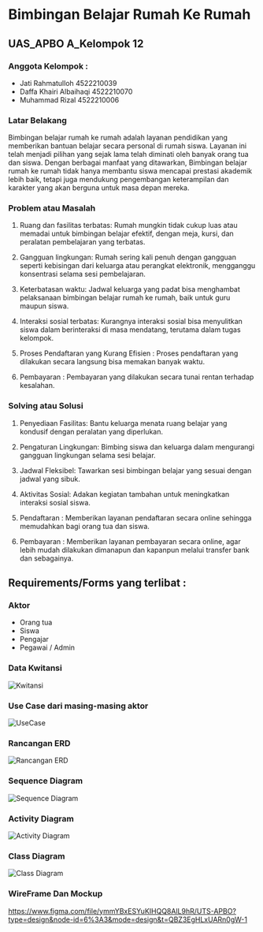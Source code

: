 # Bimbingan Belajar Rumah Ke Rumah
## UAS_APBO A_Kelompok 12
### Anggota Kelompok :
* Jati Rahmatulloh 4522210039
* Daffa Khairi Albaihaqi 4522210070
* Muhammad Rizal 4522210006


### Latar Belakang
Bimbingan belajar rumah ke rumah adalah layanan pendidikan yang memberikan bantuan belajar secara personal di rumah siswa. Layanan ini telah menjadi pilihan yang sejak lama telah diminati oleh banyak orang tua dan siswa. Dengan berbagai manfaat yang ditawarkan, Bimbingan belajar rumah ke rumah tidak hanya membantu siswa mencapai prestasi akademik lebih baik, tetapi juga mendukung pengembangan keterampilan dan karakter yang akan berguna untuk masa depan mereka.


### Problem atau Masalah 
1. Ruang dan fasilitas terbatas: Rumah mungkin tidak cukup luas atau memadai untuk bimbingan belajar efektif, dengan meja, kursi, dan peralatan pembelajaran yang terbatas.

2. Gangguan lingkungan: Rumah sering kali penuh dengan gangguan seperti kebisingan dari keluarga atau perangkat elektronik, mengganggu konsentrasi selama sesi pembelajaran.

3. Keterbatasan waktu: Jadwal keluarga yang padat bisa menghambat pelaksanaan bimbingan belajar rumah ke rumah, baik untuk guru maupun siswa.

4. Interaksi sosial terbatas: Kurangnya interaksi sosial bisa menyulitkan siswa dalam berinteraksi di masa mendatang, terutama dalam tugas kelompok.

5. Proses Pendaftaran yang Kurang Efisien : Proses pendaftaran yang dilakukan secara langsung bisa memakan banyak waktu.

6. Pembayaran : Pembayaran yang dilakukan secara tunai rentan terhadap kesalahan.


### Solving atau Solusi 
1. Penyediaan Fasilitas: Bantu keluarga menata ruang belajar yang kondusif dengan peralatan yang diperlukan.

2. Pengaturan Lingkungan: Bimbing siswa dan keluarga dalam mengurangi gangguan lingkungan selama sesi belajar.

3. Jadwal Fleksibel: Tawarkan sesi bimbingan belajar yang sesuai dengan jadwal yang sibuk.

4. Aktivitas Sosial: Adakan kegiatan tambahan untuk meningkatkan interaksi sosial siswa.

5. Pendaftaran  : Memberikan layanan pendaftaran secara online sehingga memudahkan bagi orang tua dan siswa.

6. Pembayaran : Memberikan layanan pembayaran secara online, agar lebih mudah dilakukan dimanapun dan kapanpun melalui transfer bank dan sebagainya.

## Requirements/Forms yang terlibat :


### Aktor
- Orang tua
- Siswa
- Pengajar
- Pegawai / Admin



### Data Kwitansi

![Kwitansi](https://github.com/Jampaaang/Bimbingan-Belajar-Rumah-Ke-Rumah/assets/167963529/198e0d1a-3b14-48a0-a660-5b9b8fe64aea)


### Use Case dari masing-masing aktor

![UseCase](https://github.com/Jampaaang/Bimbingan-Belajar-Rumah-Ke-Rumah/blob/0e696c144552fbe244018ffb9112eefdd474b672/Picture/Use%20Case%20UAS.jpeg)


### Rancangan ERD

![Rancangan ERD](https://github.com/Jampaaang/Bimbingan-Belajar-Rumah-Ke-Rumah/blob/4ba52a3567279308b07a11c9140345100c00bae1/Picture/ERD%20UAS.jpeg)

### Sequence Diagram

![Sequence Diagram](https://github.com/Jampaaang/Bimbingan-Belajar-Rumah-Ke-Rumah/blob/c5450b6ed1f1fab114ab4f9545e4c633a54d8249/Picture/Sequence%20Diagram%20UAS.jpeg)

### Activity Diagram

![Activity Diagram](https://github.com/Jampaaang/Bimbingan-Belajar-Rumah-Ke-Rumah/blob/f5a1bc81a575bc9c6bca3f69fd7e4ce7e9cc4a66/Picture/Activity%20Diagram%20UAS.jpeg)

### Class Diagram

![Class Diagram](https://github.com/Jampaaang/Bimbingan-Belajar-Rumah-Ke-Rumah/blob/c941b956bcf6274e0072b244c933efb1624031cd/Picture/ClassDiagram%20UAS.jpg)

### WireFrame Dan Mockup
https://www.figma.com/file/ymmYBxESYuKIHQQ8AlL9hR/UTS-APBO?type=design&node-id=6%3A3&mode=design&t=QBZ3EgHLxUARn0gW-1



